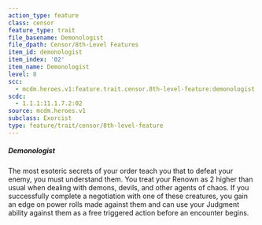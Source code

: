 ```yaml
---
action_type: feature
class: censor
feature_type: trait
file_basename: Demonologist
file_dpath: Censor/8th-Level Features
item_id: demonologist
item_index: '02'
item_name: Demonologist
level: 8
scc:
  - mcdm.heroes.v1:feature.trait.censor.8th-level-feature:demonologist
scdc:
  - 1.1.1:11.1.7.2:02
source: mcdm.heroes.v1
subclass: Exorcist
type: feature/trait/censor/8th-level-feature
---
```


##### Demonologist

The most esoteric secrets of your order teach you that to defeat your enemy, you must understand them. You treat your Renown as 2 higher than usual when dealing with demons, devils, and other agents of chaos. If you successfully complete a negotiation with one of these creatures, you gain an edge on power rolls made against them and can use your Judgment ability against them as a free triggered action before an encounter begins.
